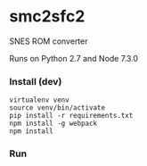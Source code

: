 # smc2sfc2
SNES ROM converter

Runs on Python 2.7 and Node 7.3.0

### Install (dev)

```pip install virtualenv
virtualenv venv
source venv/bin/activate
pip install -r requirements.txt
npm install -g webpack
npm install
```

### Run
```gunicorn routes:app
```
